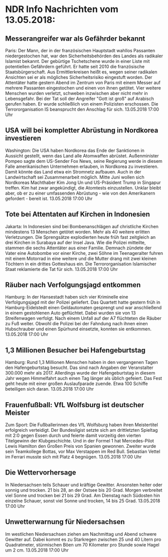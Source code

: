 # NDR Info Nachrichten vom 13.05.2018:


## Messerangreifer war als Gefährder bekannt
Paris: Der Mann, der in der französischen Hauptstadt wahllos Passanten niedergestochen hat, war den Sicherheitsbehörden des Landes als radikaler Islamist bekannt. Der gebürtige Tschetschene wurde in einer Liste mit potentiellen Gefährdern geführt. Er hatte seit 2010 die französische Staatsbürgerschaft. Aus Ermittlerkreisen heißt es, wegen seiner radikalen Ansichten sei er als mögliches Sicherheitsrisiko eingestuft worden. Der Attentäter hatte gestern Abend im Zentrum von Paris mit einem Messer auf mehrere Passanten eingestochen und einen von ihnen getötet. Vier weitere Menschen wurden verletzt, schweben inzwischen aber nicht mehr in Lebensgefahr. Bei der Tat soll der Angreifer "Gott ist groß" auf Arabisch gerufen haben. Er wurde schließlich von einem Polizisten erschossen. Die Terrororganisation IS beansprucht den Anschlag für sich. 13.05.2018 17:00 Uhr 

## USA will bei kompletter Abrüstung in Nordkorea investieren
Washington: Die USA haben Nordkorea das Ende der Sanktionen in Aussicht gestellt, wenn das Land alle Atomwaffen abrüstet. Außenminister Pompeo sagte dem US-Sender Fox News, seine Regierung werde in diesem Falle amerikanischen Unternehmen erlauben, in Nordkorea zu investieren. Damit könnte das Land etwa ein Stromnetz aufbauen. Auch in der Landwirtschaft sei Zusammenarbeit möglich. Mitte Juni wollen sich Nordkoreas Machthaber Kim Jong Un und US-Präsident Trump in Singapur treffen. Kim hat zwar angekündigt, die Atomtests einzustellen. Unklar bleibt aber, ob er zu einer umfassenden Abrüstung - wie von den Amerikanern gefordert - bereit ist. 13.05.2018 17:00 Uhr 

## Tote bei Attentaten auf Kirchen in Indonesien
Jakarta: In Indonesien sind bei Bombenanschlägen auf christliche Kirchen mindestens 13 Menschen getötet worden. Mehr als 40 weitere erlitten Verletzungen. Die Sprengsätze explodierten heute früh fast zeitgleich an drei Kirchen in Surabaya auf der Insel Java. Wie die Polizei mitteilte, stammen die sechs Attentäter aus einer Familie. Demnach zündete der Vater eine Autobombe vor einer Kirche, zwei Söhne im Teenageralter fuhren mit einem Motorrad in eine weitere und die Mutter drang mit zwei kleinen Töchtern in ein drittes Gotteshaus ein. Die Terrororganisation Islamischer Staat reklamierte die Tat für sich. 13.05.2018 17:00 Uhr 

## Räuber nach Verfolgungsjagd entkommen
Hamburg: In der Hansestadt haben sich vier Kriminelle eine Verfolgungsjagd mit der Polizei geliefert. Das Quartett hatte gestern früh in Hamburg-Eidelstedt einen Geldautomaten gesprengt und war anschließend in einem gestohlenen Auto geflüchtet. Dabei wurden sie von 13 Streifenwagen verfolgt. Nach einem Unfall auf der A7 flüchteten die Räuber zu Fuß weiter. Obwohl die Polizei bei der Fahndung nach ihnen einen Hubschrauber und einen Spürhund einsetzte, konnten sie entkommen. 13.05.2018 17:00 Uhr 

## 1,3 Millionen Besucher bei Hafengeburtstag
Hamburg: Rund 1,3 Millionen Menschen haben in den vergangenen Tagen den Hafengeburtstag besucht. Das sind nach Angaben der Veranstalter 300.000 mehr als 2017. Allerdings wurde der Hafengeburtstag in diesem Jahr wegen Himmelfahrt auch einen Tag länger als üblich gefeiert. Das Fest geht heute mit einer großen Auslaufparade zuende. Etwa 100 Schiffe beteiligen sich daran. 13.05.2018 17:00 Uhr 

## Frauenfußball: VfL Wolfsburg ist deutscher Meister
Zum Sport: Die Fußballerinnen des VfL Wolfsburg haben ihren Meistertitel erfolgreich verteidigt. Der Bundesligist setzte sich am drittletzten Spieltag mit 2:0 gegen Essen durch und feierte damit vorzeitig den vierten Titelgewinn der Klubgeschichte. Und in der Formel 1 hat Mercedes-Pilot Lewis Hamilton den Großen Preis von Spanien gewonnen. Zweiter wurde sein Teamkollege Bottas, vor Max Verstappen im Red Bull. Sebastian Vettel im Ferrari musste sich mit Platz 4 begnügen. 13.05.2018 17:00 Uhr 

## Die Wettervorhersage
In Niedersachsen teils Schauer und kräftige Gewitter. Ansonsten heiter oder sonnig und trocken. 21 bis 28, an der Ostsee bis 20 Grad. Morgen verbreitet viel Sonne und trocken bei 21 bis 29 Grad. Am Dienstag nach Südosten hin einzelne Schauer, sonst viel Sonne und trocken, 14 bis 25 Grad. 13.05.2018 17:00 Uhr 

## Unwetterwarnung für Niedersachsen
Im westlichen Niedersachsen ziehen am Nachmittag und Abend schwere Gewitter auf. Dabei kommt es zu Starkregen zwischen 25 und 40 Litern pro Quadratmeter, stürmischen Böen um 70 Kilometer pro Stunde sowie Hagel um 2 cm. 13.05.2018 17:00 Uhr 
